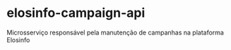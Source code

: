 # elosinfo-campaign-api
Microsserviço responsável pela manutenção de campanhas na plataforma Elosinfo
